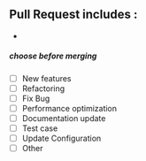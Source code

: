 ## Pull Request includes :
- 

##### choose before merging

- [ ] New features
- [ ] Refactoring
- [ ] Fix Bug
- [ ] Performance optimization
- [ ] Documentation update
- [ ] Test case
- [ ] Update Configuration
- [ ] Other
